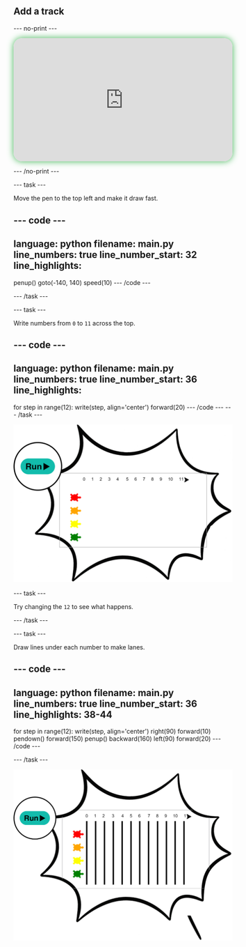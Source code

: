 ## Add a track

--- no-print ---

<!-- Video wrapper keeps 16:9 and full width -->
<div style="position: relative; width: 100%; aspect-ratio: 16 / 9; border-radius: 20px; box-shadow: 0 0 15px #3fb654; overflow: hidden;">
<iframe
    src="https://www.youtube.com/embed/kiKVQ2VMoD4?si=pzWbIuwFZ-VsegUu"
    style="position: absolute; inset: 0; width: 100%; height: 100%; border: none;"
    allowfullscreen>
</iframe>
</div>

--- /no-print ---

--- task ---

Move the pen to the top left and make it draw fast.

--- code ---
---
language: python
filename: main.py
line_numbers: true
line_number_start: 32
line_highlights: 
---
penup()
goto(-140, 140)
speed(10)
--- /code ---

--- /task ---

--- task ---

Write numbers from `0` to `11` across the top.

--- code ---
---
language: python
filename: main.py
line_numbers: true
line_number_start: 36
line_highlights: 
---
for step in range(12):
    write(step, align='center')
    forward(20)
--- /code ---
--- /task ---

![track numbers](images/turtle-numbers.png)

--- task ---

Try changing the `12` to see what happens.

--- /task ---

--- task ---

Draw lines under each number to make lanes.

--- code ---
---
language: python
filename: main.py
line_numbers: true
line_number_start: 36
line_highlights: 38-44
---
for step in range(12):
   write(step, align='center')
   right(90)
   forward(10)
   pendown()
   forward(150)
   penup()
   backward(160)
   left(90)
   forward(20)
--- /code ---

--- /task ---

![turtle track](images/turtle-track.png)
